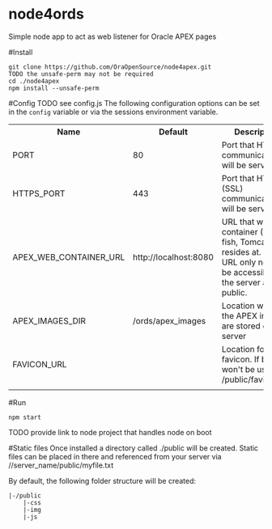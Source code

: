 # node4ords
Simple node app to act as web listener for Oracle APEX pages


#Install
```
git clone https://github.com/OraOpenSource/node4apex.git
TODO the unsafe-perm may not be required
cd ./node4apex
npm install --unsafe-perm
```

#Config 
TODO see config.js
The following configuration options can be set in the ```config``` variable or via the sessions environment variable.

<table border="0">
  <tr>
    <th>Name</th>
    <th>Default</th>
    <th>Description</th>
  </tr>
  <tr>
  	<td>PORT</td>
	<td>80</td>
	<td>Port that HTTP communication will be served on</td>
  </tr>
  <tr>
  	<td>HTTPS_PORT</td>
	<td>443</td>
	<td>Port that HTTPS (SSL) communication will be served on</td>
  </tr>
  <tr>
  	<td>APEX_WEB_CONTAINER_URL</td>
	<td>http://localhost:8080</td>
	<td>URL that web container (Glass fish, Tomcat, etc) resides at. This URL only needs to be accessible to the server and not public.</td>
  </tr>
  <tr>
  	<td>APEX_IMAGES_DIR</td>
	<td>/ords/apex_images</td>
	<td>Location where the APEX images are stored on the server</td>
  </tr>
  <tr>
  	<td>FAVICON_URL</td>
	<td></td>
	<td>Location for favicon. If blank, it won't be used. Ex: /public/favicon.ico</td>
  </tr>
  <tr>
	<td></td>
	<td></td>
	<td></td>
  </tr>

</table>

#Run

```npm start```

TODO provide link to node project that handles node on boot

#Static files
Once installed a directory called ./public will be created. Static files can be placed in there and referenced from your server via //server_name/public/myfile.txt 

By default, the following folder structure will be created:
```
|-/public
	|-css
	|-img
	|-js
```	